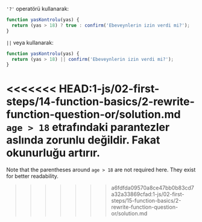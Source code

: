 `'?'` operatörü kullanarak:

```js
function yasKontrolu(yas) {
  return (yas > 18) ? true : confirm('Ebeveynlerin izin verdi mi?');
}
```

`||` veya kullanarak:

```js
function yasKontrolu(yas) {
  return (yas > 18) || confirm('Ebeveynlerin izin verdi mi?');
}
```

<<<<<<< HEAD:1-js/02-first-steps/14-function-basics/2-rewrite-function-question-or/solution.md
`age > 18` etrafındaki parantezler aslında zorunlu değildir. Fakat okunurluğu artırır.
=======
Note that the parentheses around `age > 18` are not required here. They exist for better readability.
>>>>>>> a6fdfda09570a8ce47bb0b83cd7a32a33869cfad:1-js/02-first-steps/15-function-basics/2-rewrite-function-question-or/solution.md
